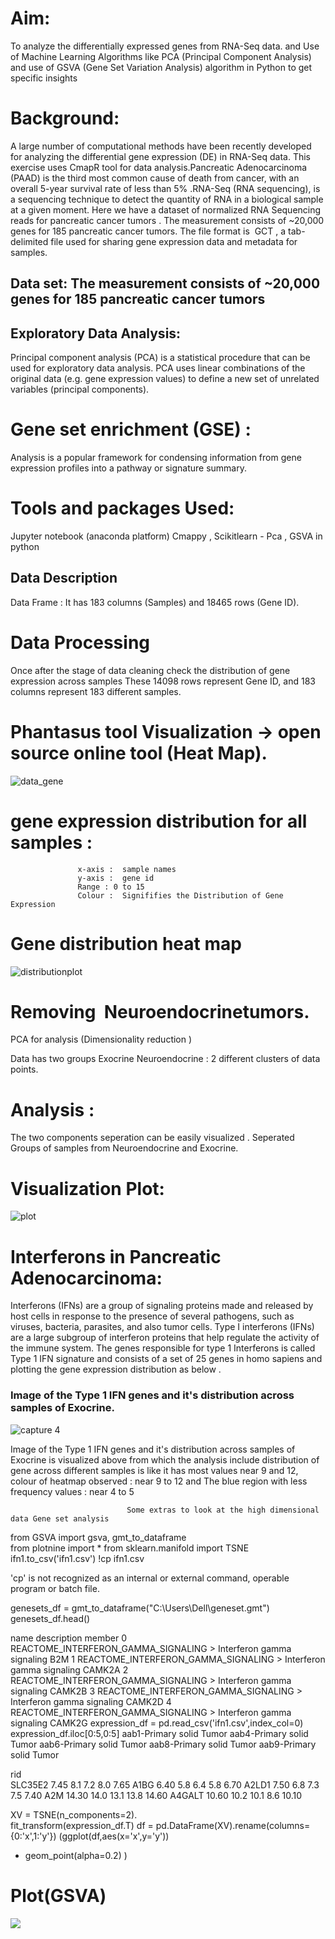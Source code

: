 
# Aim:
To analyze the differentially expressed genes from RNA-Seq data.
and Use of Machine Learning Algorithms like PCA (Principal Component Analysis) and 
use of GSVA (Gene Set Variation Analysis) algorithm in Python to get specific insights

# Background:

A large number of computational methods have been recently developed for analyzing the differential 	gene expression (DE) in RNA-Seq data. 
This exercise uses  CmapR tool for data analysis.Pancreatic Adenocarcinoma (PAAD) is the third most common cause of death from cancer, with an overall 5-year survival rate of less than 5% .RNA-Seq (RNA sequencing), is a sequencing technique to detect the quantity of RNA in a biological sample at a given moment. Here we have a dataset of normalized RNA Sequencing reads for pancreatic cancer tumors​ . The measurement consists of ~20,000 genes for 185 pancreatic cancer tumors. The file format is ​ GCT , a tab-delimited file used for sharing gene expression data and metadata for samples.


## Data set: The measurement consists of ~20,000 genes for 185 pancreatic cancer tumors

## Exploratory Data Analysis:

Principal component analysis (PCA) is a statistical procedure that can be used for exploratory data analysis. PCA uses linear combinations of the original data (e.g. gene expression values) to define a new set of unrelated variables (principal components).

# Gene set enrichment (GSE) :
 
 Analysis is a popular framework for condensing information from gene expression profiles into a pathway or signature summary.

# Tools and packages  Used:
   Jupyter notebook (anaconda platform)
   Cmappy , Scikitlearn - Pca , GSVA in python 

## Data Description 

 Data Frame : It has 183 columns (Samples) and 18465 rows (Gene ID).

# Data Processing
   Once after the stage of data cleaning check the distribution of gene expression across samples
   These 14098 rows represent Gene ID, and 183 columns represent 183 different samples.
   
# Phantasus tool Visualization -> open source online tool (Heat Map).

![data_gene](https://github.com/reethuanand/Assignment-1-/blob/main/Capture-3.PNG)


# gene expression distribution for all samples :

                   x-axis :  sample names
                   y-axis :  gene id
                   Range : 0 to 15
                   Colour :  Signififies the Distribution of Gene Expression 


# Gene distribution heat map 

![distributionplot](https://github.com/reethuanand/Assignment-1-/blob/main/Capture-1.PNG)


# Removing  ​ Neuroendocrine​ tumors.

PCA for analysis (Dimensionality reduction )

Data has two groups  Exocrine Neuroendocrine :  2 different clusters of data points.

# Analysis :
  The two components seperation can be easily visualized . Seperated Groups of samples from Neuroendocrine and Exocrine.
# Visualization Plot:

![plot](https://github.com/reethuanand/Assignment-1-/blob/main/Capture-2.PNG)








 

# Interferons in Pancreatic Adenocarcinoma:

Interferons (IFNs) are a group of signaling proteins made and released by host cells in response to the presence of several pathogens, such as viruses, bacteria, parasites, and also tumor cells. Type I interferons (IFNs) are a large subgroup of interferon proteins that help regulate the activity of the immune system. The genes responsible for type 1 Interferons is called ​ Type 1 IFN signature and consists of a set of 25 genes in homo sapiens and plotting the gene expression distribution as below .


### Image of the Type 1 IFN genes and it's distribution across samples of Exocrine.

![capture 4](https://github.com/reethuanand/Assignment-1-/blob/main/Capture-4.PNG)






 Image of the Type 1 IFN genes and it's distribution across samples of Exocrine is visualized above from which the analysis include
 distribution of gene across different samples is like it has most values near 9 and 12, 
 colour of heatmap observed : near 9 to 12 and 
 The blue region with less frequency values : near 4 to 5

                              
                              Some extras to look at the high dimensional data Gene set analysis 
 
 
from GSVA import gsva, gmt_to_dataframe                              
from plotnine import *
from sklearn.manifold import TSNE
ifn1.to_csv('ifn1.csv')
!cp ifn1.csv 

'cp' is not recognized as an internal or external command,
operable program or batch file.

genesets_df = gmt_to_dataframe("C:\\Users\\Dell\\geneset.gmt")
genesets_df.head()

name	description	member
0	REACTOME_INTERFERON_GAMMA_SIGNALING	> Interferon gamma signaling	B2M
1	REACTOME_INTERFERON_GAMMA_SIGNALING	> Interferon gamma signaling	CAMK2A
2	REACTOME_INTERFERON_GAMMA_SIGNALING	> Interferon gamma signaling	CAMK2B
3	REACTOME_INTERFERON_GAMMA_SIGNALING	> Interferon gamma signaling	CAMK2D
4	REACTOME_INTERFERON_GAMMA_SIGNALING	> Interferon gamma signaling	CAMK2G
expression_df = pd.read_csv('ifn1.csv',index_col=0)
expression_df.iloc[0:5,0:5]
aab1-Primary solid Tumor	aab4-Primary solid Tumor	aab6-Primary solid Tumor	aab8-Primary solid Tumor	aab9-Primary solid Tumor

rid					
SLC35E2	7.45	8.1	7.2	8.0	7.65
A1BG	6.40	5.8	6.4	5.8	6.70
A2LD1	7.50	6.8	7.3	7.5	7.40
A2M	14.30	14.0	13.1	13.8	14.60
A4GALT	10.60	10.2	10.1	8.6	10.10
 
XV = TSNE(n_components=2).\
fit_transform(expression_df.T)
df = pd.DataFrame(XV).rename(columns={0:'x',1:'y'})
(ggplot(df,aes(x='x',y='y'))
+ geom_point(alpha=0.2)
)

# Plot(GSVA)

![](https://github.com/reethuanand/Assignment-1-/blob/main/Capture-5.PNG)
